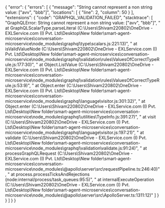{
  "error": {
    "errors": [
      {
        "message": "String cannot represent a non string value: [\"avv\", \"bbb\"]",
        "locations": [
          {
            "line": 2,
            "column": 50
          }
        ],
        "extensions": {
          "code": "GRAPHQL_VALIDATION_FAILED",
          "stacktrace": [
            "GraphQLError: String cannot represent a non string value: [\"avv\", \"bbb\"]",
            "    at GraphQLScalarType.parseLiteral (C:\\Users\\Shivam220802\\OneDrive - EXLService.com (I) Pvt. Ltd\\Desktop\\New folder\\smart-agent-microservices\\conversation-microservice\\node_modules\\graphql\\type\\scalars.js:221:13)",
            "    at isValidValueNode (C:\\Users\\Shivam220802\\OneDrive - EXLService.com (I) Pvt. Ltd\\Desktop\\New folder\\smart-agent-microservices\\conversation-microservice\\node_modules\\graphql\\validation\\rules\\ValuesOfCorrectTypeRule.js:177:30)",
            "    at Object.ListValue (C:\\Users\\Shivam220802\\OneDrive - EXLService.com (I) Pvt. Ltd\\Desktop\\New folder\\smart-agent-microservices\\conversation-microservice\\node_modules\\graphql\\validation\\rules\\ValuesOfCorrectTypeRule.js:53:9)",
            "    at Object.enter (C:\\Users\\Shivam220802\\OneDrive - EXLService.com (I) Pvt. Ltd\\Desktop\\New folder\\smart-agent-microservices\\conversation-microservice\\node_modules\\graphql\\language\\visitor.js:301:32)",
            "    at Object.enter (C:\\Users\\Shivam220802\\OneDrive - EXLService.com (I) Pvt. Ltd\\Desktop\\New folder\\smart-agent-microservices\\conversation-microservice\\node_modules\\graphql\\utilities\\TypeInfo.js:391:27)",
            "    at visit (C:\\Users\\Shivam220802\\OneDrive - EXLService.com (I) Pvt. Ltd\\Desktop\\New folder\\smart-agent-microservices\\conversation-microservice\\node_modules\\graphql\\language\\visitor.js:197:21)",
            "    at validate (C:\\Users\\Shivam220802\\OneDrive - EXLService.com (I) Pvt. Ltd\\Desktop\\New folder\\smart-agent-microservices\\conversation-microservice\\node_modules\\graphql\\validation\\validate.js:91:24)",
            "    at processGraphQLRequest (C:\\Users\\Shivam220802\\OneDrive - EXLService.com (I) Pvt. Ltd\\Desktop\\New folder\\smart-agent-microservices\\conversation-microservice\\node_modules\\@apollo\\server\\src\\requestPipeline.ts:246:40)",
            "    at process.processTicksAndRejections (node:internal/process/task_queues:95:5)",
            "    at internalExecuteOperation (C:\\Users\\Shivam220802\\OneDrive - EXLService.com (I) Pvt. Ltd\\Desktop\\New folder\\smart-agent-microservices\\conversation-microservice\\node_modules\\@apollo\\server\\src\\ApolloServer.ts:1311:12)"
          ]
        }
      }
    ]
  }
}
